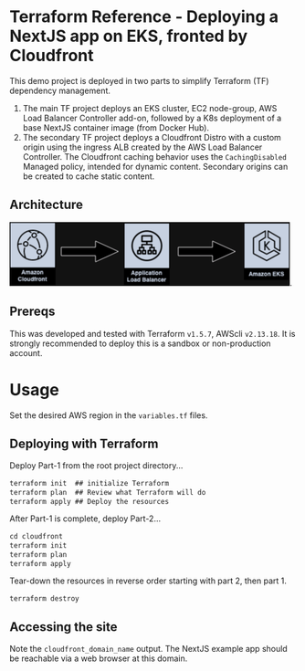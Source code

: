 # Terraform Reference  - Deploying a NextJS app on EKS, fronted by Cloudfront 

This demo project is deployed in two parts to simplify Terraform (TF) dependency management.  
1) The main TF project deploys an EKS cluster, EC2 node-group, AWS Load Balancer Controller add-on, followed by a K8s deployment of a base NextJS container image (from Docker Hub).
2) The secondary TF project deploys a Cloudfront Distro with a custom origin using the ingress ALB created by the AWS Load Balancer Controller. The Cloudfront caching behavior uses the `CachingDisabled` Managed policy, intended for dynamic content. Secondary origins can be created to cache static content. 

## Architecture

![](./CF-ALB-EKS.png "Reference architecture").

## Prereqs

This was developed and tested with Terraform `v1.5.7`, AWScli `v2.13.18`. It is strongly recommended to deploy this is a sandbox or non-production account. 

# Usage

Set the desired AWS region in the `variables.tf` files.

## Deploying with Terraform

Deploy Part-1 from the root project directory...
```
terraform init  ## initialize Terraform
terraform plan  ## Review what Terraform will do
terraform apply ## Deploy the resources
```

After Part-1 is complete, deploy Part-2...
```
cd cloudfront
terraform init
terraform plan
terraform apply
```

Tear-down the resources in reverse order starting with part 2, then part 1. 
```
terraform destroy
```

## Accessing the site

Note the `cloudfront_domain_name` output.  The NextJS example app should be reachable via a web browser at this domain. 